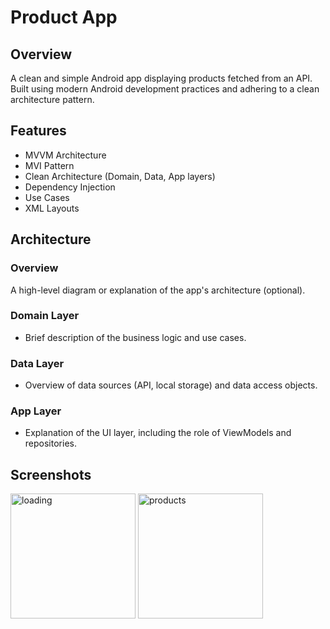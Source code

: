 # Product App

## Overview
A clean and simple Android app displaying products fetched from an API. Built using modern Android development practices and adhering to a clean architecture pattern.

## Features
* MVVM Architecture
* MVI Pattern
* Clean Architecture (Domain, Data, App layers)
* Dependency Injection
* Use Cases
* XML Layouts

## Architecture
### Overview
A high-level diagram or explanation of the app's architecture (optional).

### Domain Layer
* Brief description of the business logic and use cases.

### Data Layer
* Overview of data sources (API, local storage) and data access objects.

### App Layer
* Explanation of the UI layer, including the role of ViewModels and repositories.

## Screenshots
<img src="https://github.com/user-attachments/assets/b164f9ed-12db-477b-8d48-1d7205470aab" alt="loading" width="200">
<img src="https://github.com/user-attachments/assets/3a15c409-eef5-4ec6-8a09-12085a5c7288" alt="products" width="200">


